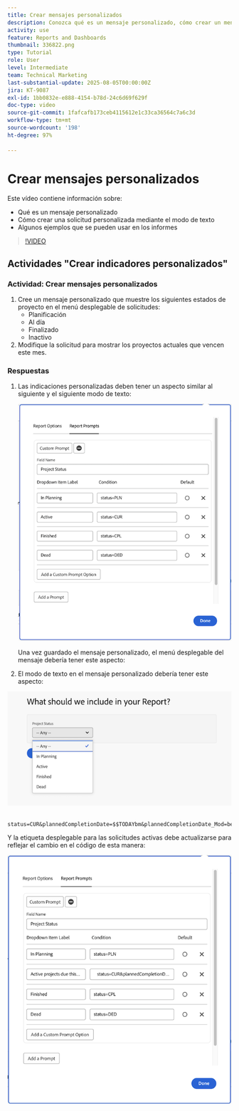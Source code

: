 ```yaml
---
title: Crear mensajes personalizados
description: Conozca qué es un mensaje personalizado, cómo crear un mensaje personalizado usando el modo de texto y algunos ejemplos que puede usar en los informes en Workfront.
activity: use
feature: Reports and Dashboards
thumbnail: 336822.png
type: Tutorial
role: User
level: Intermediate
team: Technical Marketing
last-substantial-update: 2025-08-05T00:00:00Z
jira: KT-9087
exl-id: 1bb0832e-e888-4154-b78d-24c6d69f629f
doc-type: video
source-git-commit: 1fafcafb173ceb4115612e1c33ca36564c7a6c3d
workflow-type: tm+mt
source-wordcount: '198'
ht-degree: 97%

---
```


# Crear mensajes personalizados

Este vídeo contiene información sobre:

* Qué es un mensaje personalizado
* Cómo crear una solicitud personalizada mediante el modo de texto
* Algunos ejemplos que se pueden usar en los informes

>[!VIDEO](https://video.tv.adobe.com/v/3412689/?quality=12&learn=on&captions=spa)

## Actividades &quot;Crear indicadores personalizados&quot;


### Actividad: Crear mensajes personalizados

1. Cree un mensaje personalizado que muestre los siguientes estados de proyecto en el menú desplegable de solicitudes:
   * Planificación
   * Al día
   * Finalizado
   * Inactivo
1. Modifique la solicitud para mostrar los proyectos actuales que vencen este mes.

### Respuestas

1. Las indicaciones personalizadas deben tener un aspecto similar al siguiente y el siguiente modo de texto:

   ![Imagen de la pantalla para crear un nuevo filtro en el modo de texto](assets/cp-01.png)

   Una vez guardado el mensaje personalizado, el menú desplegable del mensaje debería tener este aspecto:

1. El modo de texto en el mensaje personalizado debería tener este aspecto:

![Imagen de la pantalla para crear un nuevo filtro en el modo de texto](assets/cp-02.png)

```
   status=CUR&plannedCompletionDate=$$TODAYbm&plannedCompletionDate_Mod=between&plannedCompletionDate_Range=$$TODAYem 
```

Y la etiqueta desplegable para las solicitudes activas debe actualizarse para reflejar el cambio en el código de esta manera:

![Imagen de la pantalla para crear un nuevo filtro en el modo de texto](assets/cp-02a.png)
